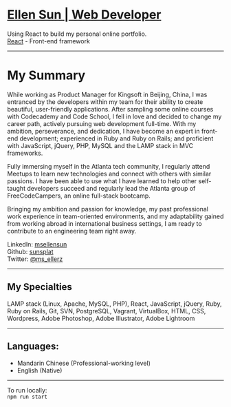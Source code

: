 [Ellen Sun | Web Developer](https://sunsplat.github.io/my-portfolio)
======

Using React to build my personal online portfolio.  
[React](https://reactjs.org/) - Front-end framework  

*********
My Summary
======

While working as Product Manager for Kingsoft in Beijing, China, I was entranced by the developers within my team for their ability to create beautiful, user-friendly applications. After sampling some online courses with Codecademy and Code School, I fell in love and decided to change my career path, actively pursuing web development full-time.  With my ambition, perseverance, and dedication, I have become an expert in front-end development; experienced in Ruby and Ruby on Rails; and proficient with JavaScript, jQuery, PHP, MySQL and the LAMP stack in MVC frameworks.

Fully immersing myself in the Atlanta tech community, I regularly attend Meetups to learn new technologies and connect with others with similar passions. I have been able to use what I have learned to help other self-taught developers succeed and regularly lead the Atlanta group of FreeCodeCampers, an online full-stack bootcamp.

Bringing my ambition and passion for knowledge, my past professional work experience in team-oriented environments, and my adaptability gained from working abroad in international business settings, I am ready to contribute to an engineering team right away.


LinkedIn: [msellensun](http://linkedin.com/in/msellensun)  
Github: [sunsplat](http://github.com/sunsplat)    
Twitter: [@ms_ellerz](http://www.twitter.com/ms_ellerz)


*********
## My Specialties


LAMP stack (Linux, Apache, MySQL, PHP), React, JavaScript, jQuery, Ruby, Ruby on Rails, Git, SVN, PostgreSQL, Vagrant, VirtualBox, HTML, CSS, Wordpress, Adobe Photoshop, Adobe Illustrator, Adobe Lightroom


***************
## Languages:


* Mandarin Chinese (Professional-working level)  
* English (Native)

----
To run locally:    
`npm run start`

